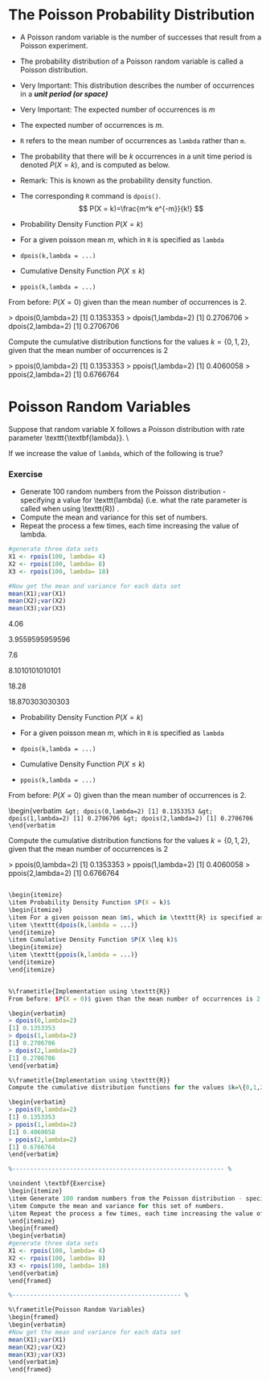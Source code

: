

The Poisson Probability Distribution
==================================================

* A Poisson random variable is the number of successes that result from a Poisson experiment.
* The probability distribution of a Poisson random variable is called a Poisson distribution.
* Very Important: This distribution describes the number of occurrences in a ***unit period (or space)***
* Very Important: The expected number of occurrences is $m$
    
* The expected number of occurrences is $m$.
* ``R`` refers to the mean number of occurrences as ``lambda`` rather than ``m``. 
    




* The probability that there will be $k$ occurrences in a unit time period is denoted $P(X=k)$, and is computed as below. 
* Remark: This is known as the probability density function. 
* The corresponding ``R`` command is ``dpois()``.
$$ P(X = k)=\frac{m^k e^{-m}}{k!} $$



*  Probability Density Function $P(X = k)$

*  For a given poisson mean $m$, which in ``R`` is specified as ``lambda`` 
*  ``dpois(k,lambda = ...)`` 

*  Cumulative Density Function $P(X \leq k)$

*  ``ppois(k,lambda = ...)``



From before: $P(X = 0)$ given than the mean number of occurrences is 2.


&gt; dpois(0,lambda=2)
[1] 0.1353353
&gt; dpois(1,lambda=2)
[1] 0.2706706
&gt; dpois(2,lambda=2)
[1] 0.2706706



Compute the cumulative distribution functions for the values $k=\{0,1,2\}$, given that the mean number of occurrences is 2

&gt; ppois(0,lambda=2)
[1] 0.1353353
&gt; ppois(1,lambda=2)
[1] 0.4060058
&gt; ppois(2,lambda=2)
[1] 0.6766764



Poisson Random Variables
==================================

Suppose that random variable X follows a Poisson distribution with rate parameter \texttt{\textbf{lambda}}. \\

If we increase the value of ``lambda``, which of the following is true?

### Exercise
* Generate 100 random numbers from the Poisson distribution - specifying a value for \texttt{lambda} (i.e. what the rate parameter is called when using \texttt{R}) .
* Compute the mean and variance for this set of numbers.
* Repeat the process a few times, each time increasing the value of lambda.




```R
#generate three data sets
X1 <- rpois(100, lambda= 4)
X2 <- rpois(100, lambda= 8)
X3 <- rpois(100, lambda= 18)

```


```R
#Now get the mean and variance for each data set
mean(X1);var(X1)
mean(X2);var(X2)
mean(X3);var(X3)
```


4.06



3.9559595959596



7.6



8.1010101010101



18.28



18.870303030303





* Probability Density Function $P(X = k)$

* For a given poisson mean $m$, which in ``R`` is specified as ``lambda`` 
* ``dpois(k,lambda = ...)`` 

* Cumulative Density Function $P(X \leq k)$

* ``ppois(k,lambda = ...)``





From before: $P(X = 0)$ given than the mean number of occurrences is 2.

\begin{verbatim``
&gt; dpois(0,lambda=2)
[1] 0.1353353
&gt; dpois(1,lambda=2)
[1] 0.2706706
&gt; dpois(2,lambda=2)
[1] 0.2706706
\end{verbatim``


Compute the cumulative distribution functions for the values $k=\{0,1,2\}$, given that the mean number of occurrences is 2


&gt; ppois(0,lambda=2)
[1] 0.1353353
&gt; ppois(1,lambda=2)
[1] 0.4060058
&gt; ppois(2,lambda=2)
[1] 0.6766764



```R

\begin{itemize}
\item Probability Density Function $P(X = k)$
\begin{itemize}
\item For a given poisson mean $m$, which in \texttt{R} is specified as \texttt{lambda} 
\item \texttt{dpois(k,lambda = ...)} 
\end{itemize}
\item Cumulative Density Function $P(X \leq k)$
\begin{itemize}
\item \texttt{ppois(k,lambda = ...)}
\end{itemize}
\end{itemize}


%\frametitle{Implementation using \texttt{R}}
From before: $P(X = 0)$ given than the mean number of occurrences is 2.

\begin{verbatim}
> dpois(0,lambda=2)
[1] 0.1353353
> dpois(1,lambda=2)
[1] 0.2706706
> dpois(2,lambda=2)
[1] 0.2706706
\end{verbatim}

%\frametitle{Implementation using \texttt{R}}
Compute the cumulative distribution functions for the values $k=\{0,1,2\}$, given that the mean number of occurrences is 2

\begin{verbatim}
> ppois(0,lambda=2)
[1] 0.1353353
> ppois(1,lambda=2)
[1] 0.4060058
> ppois(2,lambda=2)
[1] 0.6766764
\end{verbatim}

```


```R
%----------------------------------------------------------- %

\noindent \textbf{Exercise}
\begin{itemize}
\item Generate 100 random numbers from the Poisson distribution - specifying a value for \texttt{lambda} (i.e. what the rate parameter is called when using \texttt{R}) .
\item Compute the mean and variance for this set of numbers.
\item Repeat the process a few times, each time increasing the value of lambda.
\end{itemize}
\begin{framed}
\begin{verbatim}
#generate three data sets
X1 <- rpois(100, lambda= 4)
X2 <- rpois(100, lambda= 8)
X3 <- rpois(100, lambda= 18)
\end{verbatim}
\end{framed}

%----------------------------------------------- %

%\frametitle{Poisson Random Variables}
\begin{framed}
\begin{verbatim}
#Now get the mean and variance for each data set
mean(X1);var(X1)
mean(X2);var(X2)
mean(X3);var(X3)
\end{verbatim}
\end{framed}
```
